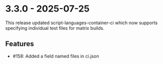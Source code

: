 # 3.3.0 - 2025-07-25

This release updated script-languages-container-ci which now supports specifying individual test files for matrix builds.

## Features
 - #158: Added a field named files in ci.json


